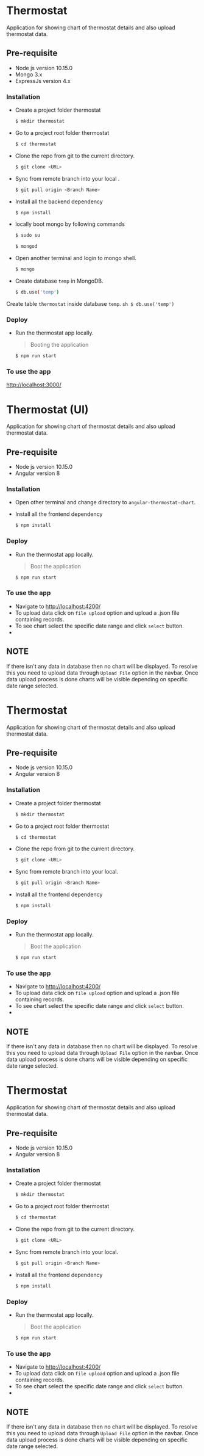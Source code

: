 # Thermostat
Application for showing chart of thermostat details and also upload thermostat data.

## Pre-requisite

  - Node js version 10.15.0
  - Mongo 3.x
  - ExpressJs version 4.x


### Installation 

- Create a project folder thermostat
    ```sh
    $ mkdir thermostat
    ```

- Go to a project root folder thermostat
    ```sh
    $ cd thermostat
    ```

- Clone the repo from git to the current directory.
    ```sh
    $ git clone <URL>
    ```
- Sync from remote branch into your local .
    ```sh
    $ git pull origin <Branch Name>
    ```
- Install all the backend dependency
    ```sh
    $ npm install
    ```
- locally boot mongo by following commands
    ```sh
    $ sudo su
    ```
    ```sh
    $ mongod
    ```
- Open another terminal and login to mongo shell.
    ```sh
    $ mongo
    ```
- Create database `temp` in MongoDB.
    ```sh
    $ db.use('temp')
    ```
Create table `thermostat` inside database  `temp`.
    ```sh
    $ db.use('temp')
    ```
    
### Deploy
- Run the thermostat app locally.

    >Booting the application

    ```sh
    $ npm run start
    ```

### To use the app
[http://localhost:3000/](http://localhost:3000/)

# Thermostat (UI)
Application for showing chart of thermostat details and also upload thermostat data.

## Pre-requisite

  - Node js version 10.15.0
  - Angular version 8

### Installation

- Open other terminal and change directory to `angular-thermostat-chart`.

- Install all the frontend dependency
    ```sh
    $ npm install
    ```
    
### Deploy
- Run the thermostat app locally.

    >Boot the application

    ```sh
    $ npm run start
    ```
    

### To use the app
- Navigate to [http://localhost:4200/](http://localhost:3000/)
- To upload data click on `file upload` option and upload a .json file containing records.
- To see chart select the specific date range and click `select` button.
- 
## NOTE
If there isn't any data in database then no chart will be displayed. To resolve this you need to upload data through `Upload File` option in the navbar. Once data upload process is done charts will be visible depending on specific date range selected.


# Thermostat
Application for showing chart of thermostat details and also upload thermostat data.

## Pre-requisite

  - Node js version 10.15.0
  - Angular version 8

### Installation

- Create a project folder thermostat
    ```sh
    $ mkdir thermostat
    ```

- Go to a project root folder thermostat
    ```sh
    $ cd thermostat
    ```

- Clone the repo from git to the current directory.
    ```sh
    $ git clone <URL>
    ```
- Sync from remote branch into your local.
    ```sh
    $ git pull origin <Branch Name>
    ```

- Install all the frontend dependency
    ```sh
    $ npm install
    ```
    
### Deploy
- Run the thermostat app locally.

    >Boot the application

    ```sh
    $ npm run start
    ```
    

### To use the app
- Navigate to [http://localhost:4200/](http://localhost:3000/)
- To upload data click on `file upload` option and upload a .json file containing records.
- To see chart select the specific date range and click `select` button.
- 
## NOTE
If there isn't any data in database then no chart will be displayed. To resolve this you need to upload data through `Upload File` option in the navbar. Once data upload process is done charts will be visible depending on specific date range selected.

# Thermostat
Application for showing chart of thermostat details and also upload thermostat data.

## Pre-requisite

  - Node js version 10.15.0
  - Angular version 8

### Installation

- Create a project folder thermostat
    ```sh
    $ mkdir thermostat
    ```

- Go to a project root folder thermostat
    ```sh
    $ cd thermostat
    ```

- Clone the repo from git to the current directory.
    ```sh
    $ git clone <URL>
    ```
- Sync from remote branch into your local.
    ```sh
    $ git pull origin <Branch Name>
    ```

- Install all the frontend dependency
    ```sh
    $ npm install
    ```
    
### Deploy
- Run the thermostat app locally.

    >Boot the application

    ```sh
    $ npm run start
    ```
    

### To use the app
- Navigate to [http://localhost:4200/](http://localhost:3000/)
- To upload data click on `file upload` option and upload a .json file containing records.
- To see chart select the specific date range and click `select` button.
- 
## NOTE
If there isn't any data in database then no chart will be displayed. To resolve this you need to upload data through `Upload File` option in the navbar. Once data upload process is done charts will be visible depending on specific date range selected.
